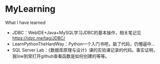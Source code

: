 # MyLearning
What I have learned

* JDBC：WebIDE+Java+MySQL学习JDBC的基本操作，相关笔记见<https://idzc.me/tag/JDBC/>
* LearnPythonTheHardWay：Python一个入门书吧，敲了代码，仍懵逼中...
* SQL Server Lab：《数据库原理与设计》课的实验课记录的代码。事实证明，我low到常打开github查看函数是如何创建的等等。
